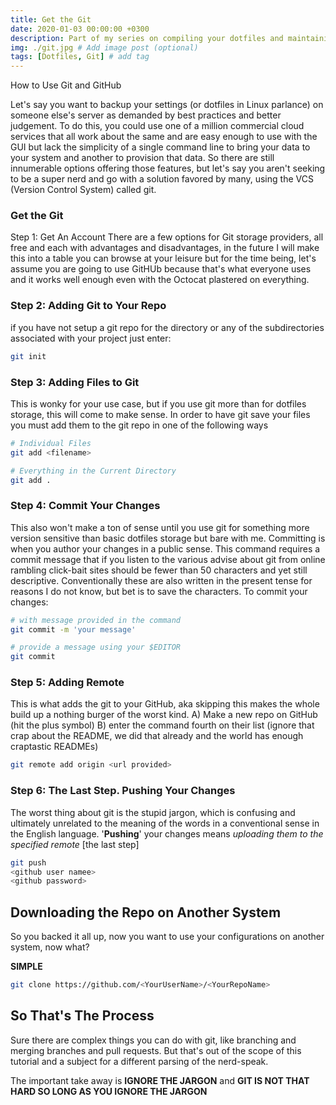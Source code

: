 ```yaml
---
title: Get the Git
date: 2020-01-03 00:00:00 +0300
description: Part of my series on compiling your dotfiles and maintaining them. This part goes into using Git in the basic sense. 
img: ./git.jpg # Add image post (optional)
tags: [Dotfiles, Git] # add tag
---
```

How to Use Git and GitHub

Let's say you want to backup your settings (or dotfiles in Linux parlance) on someone else's server as demanded by best practices and better judgement. To do this, you could use one of a million commercial cloud services that all work about the same and are easy enough to use with the GUI but lack the simplicity of a single command line to bring your data to your system and another to provision that data. So there are still innumerable options offering those features, but let's say you aren't seeking to be a super nerd and go with a solution favored by many, using the VCS (Version Control System) called git. 

### Get the Git
Step 1: Get An Account 
There are a few options for Git storage providers, all free and each with advantages and disadvantages, in the future I will make this into a table you can browse at your leisure but for the time being, let's assume you are going to use GitHUb because that's what everyone uses and it works well enough even with the Octocat plastered on everything.

### Step 2: Adding Git to Your Repo
if you have not setup a git repo for the directory or any of the subdirectories associated with your project just enter:
```bash
git init 
```

### Step 3: Adding Files to Git
This is wonky for your use case, but if you use git more than for dotfiles storage, this will come to make sense. In order to have git save your files you must add them to the git repo in one of the following ways

```bash
# Individual Files
git add <filename>

# Everything in the Current Directory 
git add . 
```

### Step 4: Commit Your Changes
This also won't make a ton of sense until you use git for something more version sensitive than basic dotfiles storage but bare with me. Committing is when you author your changes in a public sense. This command requires a commit message that if you listen to the various advise about git from online rambling click-bait sites should be fewer than 50 characters and yet still descriptive. Conventionally these are also written in the present tense for reasons I do not know, but bet is to save the characters. To commit your changes:
```bash 
# with message provided in the command
git commit -m 'your message'

# provide a message using your $EDITOR 
git commit 
```

### Step 5: Adding Remote 
This is what adds the git to your GitHub, aka skipping this makes the whole build up a nothing burger of the worst kind.
A) Make a new repo on GitHub (hit the plus symbol) 
B) enter the command fourth on their list (ignore that crap about the README, we did that already and the world has enough craptastic READMEs) 
```bash 
git remote add origin <url provided> 
```

### Step 6: The Last Step. Pushing Your Changes
The worst thing about git is the stupid jargon, which is confusing and ultimately unrelated to the meaning of the words in a conventional sense in the English language. '__Pushing__' your changes means *uploading them to the specified remote* [the last step]

```bash
git push 
<github user namee> 
<github password> 
```

## Downloading the Repo on Another System
So you backed it all up, now you want to use your configurations on another system, now what? 

**SIMPLE** 

```bash
git clone https://github.com/<YourUserName>/<YourRepoName>
```

## So That's The Process
Sure there are complex things you can do with git, like branching and merging branches and pull requests. But that's out of the scope of this tutorial and a subject for a different parsing of the nerd-speak. 

The important take away is **IGNORE THE JARGON** and **GIT IS NOT THAT HARD SO LONG AS YOU IGNORE THE JARGON** 